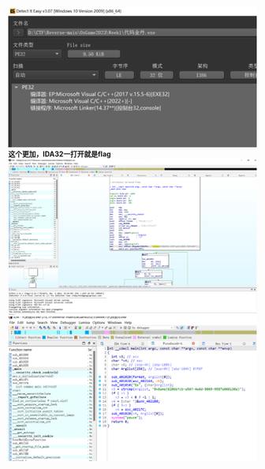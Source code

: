 ![alt text](img-2/image.png)
**这个更加，IDA32一打开就是flag**
![alt text](img-2/image-1.png)
![alt text](img-2/image-2.png)